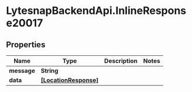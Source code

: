 # LytesnapBackendApi.InlineResponse20017

## Properties

Name | Type | Description | Notes
------------ | ------------- | ------------- | -------------
**message** | **String** |  | 
**data** | [**[LocationResponse]**](LocationResponse.md) |  | 


